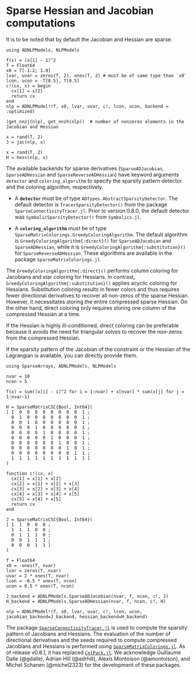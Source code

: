 # Sparse Hessian and Jacobian computations

It is to be noted that by default the Jacobian and Hessian are sparse.

```@example ex1
using ADNLPModels, NLPModels

f(x) = (x[1] - 1)^2
T = Float64
x0 = T[-1.2; 1.0]
lvar, uvar = zeros(T, 2), ones(T, 2) # must be of same type than `x0`
lcon, ucon = -T[0.5], T[0.5]
c!(cx, x) = begin
  cx[1] = x[2]
  return cx
end
nlp = ADNLPModel!(f, x0, lvar, uvar, c!, lcon, ucon, backend = :optimized)
```

```@example ex1
(get_nnzj(nlp), get_nnzh(nlp))  # number of nonzeros elements in the Jacobian and Hessian
```

```@example ex1
x = rand(T, 2)
J = jac(nlp, x)
```

```@example ex1
x = rand(T, 2)
H = hess(nlp, x)
```

The available backends for sparse derivatives (`SparseADJacobian`, `SparseADHessian` and `SparseReverseADHessian`) have keyword arguments `detector` and `coloring_algorithm` to specify the sparsity pattern detector and the coloring algorithm, respectively.

- A **`detector`** must be of type `ADTypes.AbstractSparsityDetector`.
The default detector is `TracerSparsityDetector()` from the package `SparseConnectivityTracer.jl`.
Prior to version 0.8.0, the default detector was `SymbolicSparsityDetector()` from `Symbolics.jl`.

- A **`coloring_algorithm`** must be of type `SparseMatrixColorings.GreedyColoringAlgorithm`.
The default algorithm is `GreedyColoringAlgorithm{:direct}()` for `SparseADJacobian` and `SparseADHessian`, while it is `GreedyColoringAlgorithm{:substitution}()` for `SparseReverseADHessian`.
These algorithms are available in the package `SparseMatrixColorings.jl`.

The `GreedyColoringAlgorithm{:direct}()` performs column coloring for Jacobians and star coloring for Hessians.
In contrast, `GreedyColoringAlgorithm{:substitution}()` applies acyclic coloring for Hessians.
Substitution coloring results in fewer colors and thus requires fewer directional derivatives to recover all non-zeros of the sparse Hessian.
However, it necessitates storing the entire compressed sparse Hessian.
On the other hand, direct coloring only requires storing one column of the compressed Hessian at a time.

If the Hessian is highly ill-conditioned, direct coloring can be preferable because it avoids the need for triangular solves to recover the non-zeros from the compressed Hessian.

If the sparsity pattern of the Jacobian of the constraint or the Hessian of the Lagrangian is available, you can directly provide them.
```@example ex2
using SparseArrays, ADNLPModels, NLPModels

nvar = 10
ncon = 5

f(x) = sum((x[i] - i)^2 for i = 1:nvar) + x[nvar] * sum(x[j] for j = 1:nvar-1)

H = SparseMatrixCSC{Bool, Int64}(
[ 1  0  0  0  0  0  0  0  0  1 ;
  0  1  0  0  0  0  0  0  0  1 ;
  0  0  1  0  0  0  0  0  0  1 ;
  0  0  0  1  0  0  0  0  0  1 ;
  0  0  0  0  1  0  0  0  0  1 ;
  0  0  0  0  0  1  0  0  0  1 ;
  0  0  0  0  0  0  1  0  0  1 ;
  0  0  0  0  0  0  0  1  0  1 ;
  0  0  0  0  0  0  0  0  1  1 ;
  1  1  1  1  1  1  1  1  1  1 ]
)

function c!(cx, x)
  cx[1] = x[1] + x[2]
  cx[2] = x[1] + x[2] + x[3]
  cx[3] = x[2] + x[3] + x[4]
  cx[4] = x[3] + x[4] + x[5]
  cx[5] = x[4] + x[5]
  return cx
end

J = SparseMatrixCSC{Bool, Int64}(
[ 1  1  0  0  0 ;
  1  1  1  0  0 ;
  0  1  1  1  0 ;
  0  0  1  1  1 ;
  0  0  0  1  1 ]
)

T = Float64
x0 = -ones(T, nvar)
lvar = zeros(T, nvar)
uvar = 2 * ones(T, nvar)
lcon = -0.5 * ones(T, ncon)
ucon = 0.5 * ones(T, ncon)

J_backend = ADNLPModels.SparseADJacobian(nvar, f, ncon, c!, J)
H_backend = ADNLPModels.SparseADHessian(nvar, f, ncon, c!, H)

nlp = ADNLPModel!(f, x0, lvar, uvar, c!, lcon, ucon, jacobian_backend=J_backend, hessian_backend=H_backend)
```

The package [`SparseConnectivityTracer.jl`](https://github.com/adrhill/SparseConnectivityTracer.jl) is used to compute the sparsity pattern of Jacobians and Hessians.
The evaluation of the number of directional derivatives and the seeds required to compute compressed Jacobians and Hessians is performed using [`SparseMatrixColorings.jl`](https://github.com/gdalle/SparseMatrixColorings.jl).
As of release v0.8.1, it has replaced [`ColPack.jl`](https://github.com/exanauts/ColPack.jl).
We acknowledge Guillaume Dalle (@gdalle), Adrian Hill (@adrhill), Alexis Montoison (@amontoison), and Michel Schanen (@michel2323) for the development of these packages.
